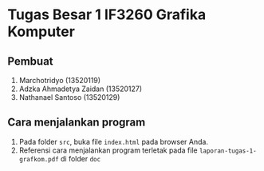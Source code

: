 # Tugas Besar 1 IF3260 Grafika Komputer

## Pembuat
1. Marchotridyo (13520119)
2. Adzka Ahmadetya Zaidan (13520127)
3. Nathanael Santoso (13520129)

## Cara menjalankan program
1. Pada folder `src`, buka file `index.html` pada browser Anda.
2. Referensi cara menjalankan program terletak pada file `laporan-tugas-1-grafkom.pdf` di folder `doc`
